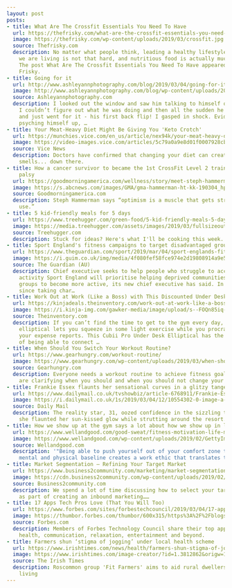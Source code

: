```yaml
---
layout: post
posts:
- title: What Are The Crossfit Essentials You Need To Have
  url: https://thefrisky.com/what-are-the-crossfit-essentials-you-need-to-have/
  image: https://thefrisky.com/wp-content/uploads/2019/03/crossfit.jpg
  source: Thefrisky.com
  description: No matter what people think, leading a healthy lifestyle in the times
    we are living is not that hard, and nutritious food is actually much cheaper …
    The post What Are The Crossfit Essentials You Need To Have appeared first on The
    Frisky.
- title: Going for it
  url: http://www.ashleyannphotography.com/blog/2019/03/04/going-for-it/
  image: http://www.ashleyannphotography.com/blog/wp-content/uploads/2019/03/03-32043-post/3.19jump-02.jpg
  source: Ashleyannphotography.com
  description: I looked out the window and saw him talking to himself on the trampoline.
    I couldn’t figure out what he was doing and then all the sudden he started jumping
    and just went for it - his first back flip! I gasped in shock. Evidently, he was
    psyching himself up, …
- title: Your Meat-Heavy Diet Might Be Giving You 'Keto Crotch'
  url: https://munchies.vice.com/en_us/article/nex94k/your-meat-heavy-diet-might-be-giving-you-keto-crotch
  image: https://video-images.vice.com/articles/5c79a0a9e8d01f0007928cb0/lede/1551475988728-keto-crotch-1b.jpeg?crop=1xw:0.7187344449975112xh;center,center&resize=1200:*
  source: Vice News
  description: Doctors have confirmed that changing your diet can create new and interesting
    smells... down there.
- title: How a cancer survivor to became the 1st CrossFit Level 2 trainer with cerebral
    palsy
  url: https://goodmorningamerica.com/wellness/story/meet-steph-hammerman-cancer-survivor-overcame-1st-crossfit-61446974
  image: https://s.abcnews.com/images/GMA/gma-hammerman-ht-kk-190304_hpMain_16x9_992.jpg
  source: Goodmorningamerica.com
  description: Steph Hammerman says “optimism is a muscle that gets stronger with
    use.”
- title: 5 kid-friendly meals for 5 days
  url: https://www.treehugger.com/green-food/5-kid-friendly-meals-5-days.html
  image: https://media.treehugger.com/assets/images/2019/03/fullsizeoutput_38ef.jpeg.600x315_q90_crop-smart.jpg
  source: Treehugger.com
  description: Stuck for ideas? Here's what I'll be cooking this week.
- title: Sport England's fitness campaigns to target disadvantaged groups
  url: https://www.theguardian.com/sport/2019/mar/04/sport-englands-fitness-campaigns-to-target-disadvantaged-groups
  image: https://i.guim.co.uk/img/media/4f080fef58fce974e2d19808914a9e5c0793baec/0_129_2160_1296/master/2160.jpg?width=1200&height=630&quality=85&auto=format&fit=crop&overlay-align=bottom%2Cleft&overlay-width=100p&overlay-base64=L2ltZy9zdGF0aWMvb3ZlcmxheXMvdGctZGVmYXVsdC5wbmc&s=03974a72d897dd376b9e3cace728bd79
  source: The Guardian (AU)
  description: Chief executive seeks to help people who struggle to access physical
    activity Sport England will prioritise helping deprived communities and disadvantaged
    groups to become more active, its new chief executive has said. In his first interview
    since taking char…
- title: Work Out at Work (Like a Boss) with This Discounted Under Desk Elliptical
  url: https://kinjadeals.theinventory.com/work-out-at-work-like-a-boss-with-this-discounted-unde-1833031899
  image: https://i.kinja-img.com/gawker-media/image/upload/s--FOQn85iq--/c_fill,fl_progressive,g_center,h_900,q_80,w_1600/zyl0l4trcnipcnu4ca0h.jpg
  source: Theinventory.com
  description: If you can’t find the time to get to the gym every day, this under-desk
    elliptical lets you squeeze in some light exercise while you procrastinate doing
    your expense reports. This Cubii Pro Under Desk Elliptical has the added benefit
    of being able to connect …
- title: When Should You Switch Your Workout Routine?
  url: https://www.gearhungry.com/workout-routine/
  image: https://www.gearhungry.com/wp-content/uploads/2019/03/when-should-you-switch-your-workout-routine.jpg
  source: Gearhungry.com
  description: Everyone needs a workout routine to achieve fitness goals. Today we
    are clarifying when you should and when you should not change your workout routine.
- title: Frankie Essex flaunts her sensational curves in a glitzy tangerine bikini
  url: https://www.dailymail.co.uk/tvshowbiz/article-6768911/Frankie-Essex-flaunts-sensational-curves-glitzy-tangerine-bikini.html
  image: https://i.dailymail.co.uk/1s/2019/03/04/12/10554302-0-image-a-143_1551701827735.jpg
  source: Daily Mail
  description: The reality star, 31, oozed confidence in the sizzling two-piece, as
    she flaunted her sun-kissed glow while strutting around the resort.
- title: How we show up at the gym says a lot about how we show up in life
  url: https://www.wellandgood.com/good-sweat/fitness-motivation-life-motivation/
  image: https://www.wellandgood.com/wp-content/uploads/2019/02/GettyImages-Bojan89.jpg
  source: Wellandgood.com
  description: '"Being able to push yourself out of your comfort zone to raise that
    mental and physical baseline creates a work ethic that translates to anything."'
- title: Market Segmentation – Refining Your Target Market
  url: https://www.business2community.com/marketing/market-segmentation-refining-your-target-market-02174701
  image: https://cdn.business2community.com/wp-content/uploads/2019/02/market-segmentation.jpg
  source: Business2community.com
  description: We spend a lot of time discussing how to select your target audience
    as part of creating an inbound marketing……
- title: 17 Apps Tech Pros Love (That You Will Too)
  url: https://www.forbes.com/sites/forbestechcouncil/2019/03/04/17-apps-tech-pros-love-that-you-will-too/
  image: https://thumbor.forbes.com/thumbor/600x315/https%3A%2F%2Fblogs-images.forbes.com%2Fforbestechcouncil%2Ffiles%2F2019%2F02%2Fcanva-photo-editor-7-4.png
  source: Forbes.com
  description: Members of Forbes Technology Council share their top apps for productivity,
    health, communication, relaxation, entertainment and beyond.
- title: Farmers shun ‘stigma of jogging’ under local health scheme
  url: https://www.irishtimes.com/news/health/farmers-shun-stigma-of-jogging-under-local-health-scheme-1.3812839
  image: https://www.irishtimes.com/image-creator/?id=1.3812862&origw=1440
  source: The Irish Times
  description: Roscommon group 'Fit Farmers' aims to aid rural dwellers in healthier
    living
---
```


